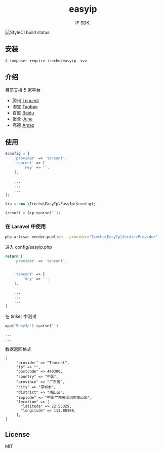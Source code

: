 <h1 align="center"> easyip </h1>

<p align="center"> IP SDK.</p>

![StyleCI build status](https://github.styleci.io/repos/181667367/shield) 


## 安装

```shell
$ composer require icecho/easyip -vvv
```

## 介绍
目前支持 5 家平台  
* 腾讯 [Tencent](https://lbs.qq.com/webservice_v1/guide-ip.html)
* 淘宝 [Taobao](http://ip.taobao.com/)
* 百度 [Baidu](http://lbsyun.baidu.com/index.php?title=webapi/ip-api)
* 聚合 [Juhe](https://www.juhe.cn/docs/api/id/1)
* 高德 [Amap](https://lbs.amap.com/api/webservice/guide/api/ipconfig)

## 使用

```php
$config = [
    'provider' => 'tencent',
    'tencent' => [
        'key' => '',
    ],
    
    ...
    ...
    ...
];

$ip = new \Icecho\EasyIp\EasyIp($config);

$result = $ip->parse('');
```

### 在 Laravel 中使用

```bash
php artisan vendor:publish --provider="Icecho\EasyIp\ServiceProvider"
```

进入 config/easyip.php
```php
return [
    'provider' => 'tencent',


    'tencent' => [
        'key' => '',
    ],
    
    ...
    ...
    ...
]
```

在 tinker 中测试
```bash
app('EasyIp')->parse('')

...
...
```

数据返回格式
```
[
     "provider" => "Tencent",
     "ip" => "",
     "postcode" => 440300,
     "country" => "中国",
     "province" => "广东省",
     "city" => "深圳市",
     "district" => "南山区",
     "implode" => "中国广东省深圳市南山区",
     "location" => [
       "latitude" => 22.55329,
       "longitude" => 113.88308,
     ],
]
```

## License

MIT
